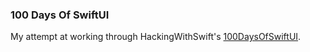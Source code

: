 ### 100 Days Of SwiftUI

My attempt at working through HackingWithSwift's [100DaysOfSwiftUI](https://www.hackingwithswift.com/100/swiftui).
